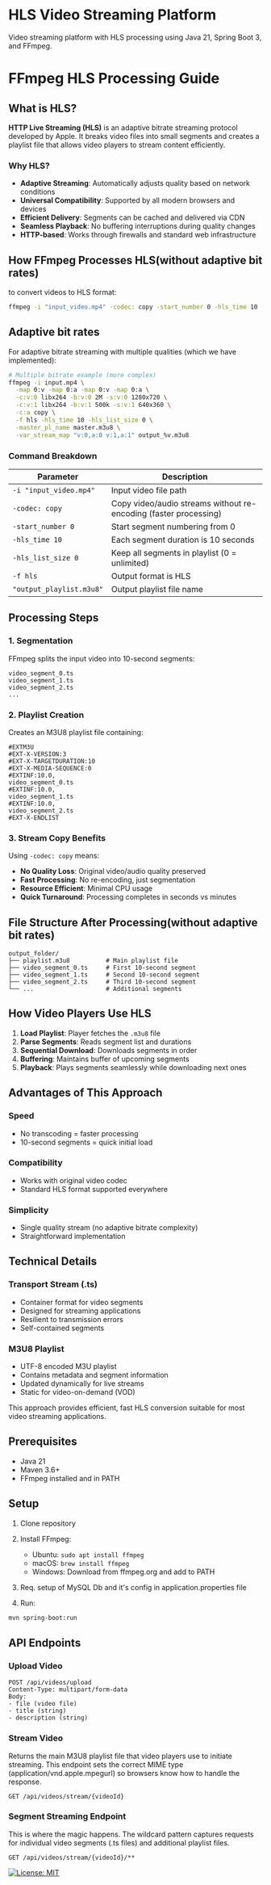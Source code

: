 # HLS Video Streaming Platform

Video streaming platform with HLS processing using Java 21, Spring Boot 3, and FFmpeg.

# FFmpeg HLS Processing Guide

## What is HLS?

**HTTP Live Streaming (HLS)** is an adaptive bitrate streaming protocol developed by Apple. It breaks video files into small segments and creates a playlist file that allows video players to stream content efficiently.

### Why HLS?

- **Adaptive Streaming**: Automatically adjusts quality based on network conditions
- **Universal Compatibility**: Supported by all modern browsers and devices
- **Efficient Delivery**: Segments can be cached and delivered via CDN
- **Seamless Playback**: No buffering interruptions during quality changes
- **HTTP-based**: Works through firewalls and standard web infrastructure

## How FFmpeg Processes HLS(without adaptive bit rates)

to convert videos to HLS format:

```bash
ffmpeg -i "input_video.mp4" -codec: copy -start_number 0 -hls_time 10 -hls_list_size 0 -f hls "output_playlist.m3u8"
```

## Adaptive bit rates

For adaptive bitrate streaming with multiple qualities (which we have implemented):
```bash
# Multiple bitrate example (more complex)
ffmpeg -i input.mp4 \
  -map 0:v -map 0:a -map 0:v -map 0:a \
  -c:v:0 libx264 -b:v:0 2M -s:v:0 1280x720 \
  -c:v:1 libx264 -b:v:1 500k -s:v:1 640x360 \
  -c:a copy \
  -f hls -hls_time 10 -hls_list_size 0 \
  -master_pl_name master.m3u8 \
  -var_stream_map "v:0,a:0 v:1,a:1" output_%v.m3u8
```

### Command Breakdown

| Parameter | Description |
|-----------|-------------|
| `-i "input_video.mp4"` | Input video file path |
| `-codec: copy` | Copy video/audio streams without re-encoding (faster processing) |
| `-start_number 0` | Start segment numbering from 0 |
| `-hls_time 10` | Each segment duration is 10 seconds |
| `-hls_list_size 0` | Keep all segments in playlist (0 = unlimited) |
| `-f hls` | Output format is HLS |
| `"output_playlist.m3u8"` | Output playlist file name |

## Processing Steps

### 1. **Segmentation**
FFmpeg splits the input video into 10-second segments:
```
video_segment_0.ts
video_segment_1.ts
video_segment_2.ts
...
```

### 2. **Playlist Creation**
Creates an M3U8 playlist file containing:
```m3u8
#EXTM3U
#EXT-X-VERSION:3
#EXT-X-TARGETDURATION:10
#EXT-X-MEDIA-SEQUENCE:0
#EXTINF:10.0,
video_segment_0.ts
#EXTINF:10.0,
video_segment_1.ts
#EXTINF:10.0,
video_segment_2.ts
#EXT-X-ENDLIST
```

### 3. **Stream Copy Benefits**
Using `-codec: copy` means:
- **No Quality Loss**: Original video/audio quality preserved
- **Fast Processing**: No re-encoding, just segmentation
- **Resource Efficient**: Minimal CPU usage
- **Quick Turnaround**: Processing completes in seconds vs minutes

## File Structure After Processing(without adaptive bit rates)

```
output_folder/
├── playlist.m3u8          # Main playlist file
├── video_segment_0.ts     # First 10-second segment
├── video_segment_1.ts     # Second 10-second segment
├── video_segment_2.ts     # Third 10-second segment
└── ...                    # Additional segments
```

## How Video Players Use HLS

1. **Load Playlist**: Player fetches the `.m3u8` file
2. **Parse Segments**: Reads segment list and durations
3. **Sequential Download**: Downloads segments in order
4. **Buffering**: Maintains buffer of upcoming segments
5. **Playback**: Plays segments seamlessly while downloading next ones

## Advantages of This Approach

### **Speed**
- No transcoding = faster processing
- 10-second segments = quick initial load

### **Compatibility**
- Works with original video codec
- Standard HLS format supported everywhere

### **Simplicity**
- Single quality stream (no adaptive bitrate complexity)
- Straightforward implementation


## Technical Details

### **Transport Stream (.ts)**
- Container format for video segments
- Designed for streaming applications
- Resilient to transmission errors
- Self-contained segments

### **M3U8 Playlist**
- UTF-8 encoded M3U playlist
- Contains metadata and segment information
- Updated dynamically for live streams
- Static for video-on-demand (VOD)

This approach provides efficient, fast HLS conversion suitable for most video streaming applications.


## Prerequisites

- Java 21
- Maven 3.6+
- FFmpeg installed and in PATH

## Setup

1. Clone repository

2. Install FFmpeg:
   - Ubuntu: `sudo apt install ffmpeg`
   - macOS: `brew install ffmpeg`
   - Windows: Download from ffmpeg.org and add to PATH

3. Req. setup of MySQL Db and it's config in application.properties file

4. Run:
```bash
mvn spring-boot:run
```

## API Endpoints

### Upload Video
```http
POST /api/videos/upload
Content-Type: multipart/form-data
Body: 
- file (video file)
- title (string)
- description (string)
```

### Stream Video
Returns the main M3U8 playlist file that video players use to initiate streaming. This endpoint sets the correct MIME type (application/vnd.apple.mpegurl) so browsers know how to handle the response.
```http
GET /api/videos/stream/{videoId}
```

### Segment Streaming Endpoint
This is where the magic happens. The wildcard pattern captures requests for individual video segments (.ts files) and additional playlist files.
```http
GET /api/videos/stream/{videoId}/**
```

[![License: MIT](https://img.shields.io/badge/License-MIT-yellow.svg)](https://opensource.org/licenses/MIT)
